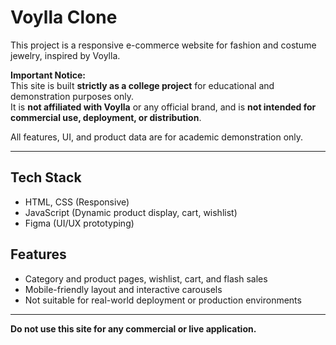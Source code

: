 # Voylla Clone

This project is a responsive e-commerce website for fashion and costume jewelry, inspired by Voylla.

**Important Notice:**  
This site is built **strictly as a college project** for educational and demonstration purposes only.  
It is **not affiliated with Voylla** or any official brand, and is **not intended for commercial use, deployment, or distribution**.

All features, UI, and product data are for academic demonstration only.

---
## Tech Stack

- HTML, CSS (Responsive)
- JavaScript (Dynamic product display, cart, wishlist)
- Figma (UI/UX prototyping)

## Features

- Category and product pages, wishlist, cart, and flash sales
- Mobile-friendly layout and interactive carousels
- Not suitable for real-world deployment or production environments

---

**Do not use this site for any commercial or live application.**
